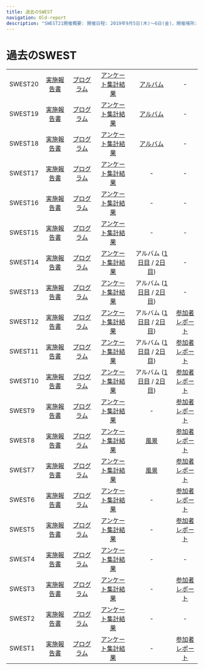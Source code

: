 ```yaml
---
title: 過去のSWEST
navigation: Old-report
description: "SWEST21開催概要: 開催日程: 2019年9月5日(木)〜6日(金)，開催場所: 下呂温泉 水明館， SWESTとは、大学の研究者や学生、企業の技術者や管理者、その他、組込みシステムに関わる全ての人達が、徹底的に議論できる場を提供することを主な目的とした合宿型のワークショップです。"
---
```

# 過去のSWEST

| | | | | | |
|:--|:--:|:--:|:--:|:--:|:--:|
|SWEST20|[実施報告書](report20.html)　|[プログラム](../SWEST20/program/)　|[アンケート集計結果](http://swest.toppers.jp/SWEST20/SWEST20enq.pdf)　|[アルバム](https://swest.toppers.jp/SWEST20/album/)　|- |
|SWEST19|[実施報告書](report19.html)　|[プログラム](../SWEST19/program/)　|[アンケート集計結果](http://swest.toppers.jp/SWEST19/SWEST19enq.pdf)　|[アルバム](https://swest.toppers.jp/SWEST19/album/)　|- |
|SWEST18|[実施報告書](report18.html)　|[プログラム](https://swest.toppers.jp/SWEST18/program/)　|[アンケート集計結果](http://swest.toppers.jp/SWEST18/SWEST18enq.pdf)　|[アルバム](https://swest.toppers.jp/SWEST18/album/)　|- |
|SWEST17|[実施報告書](https://swest.toppers.jp/SWEST17/report.html)　|[プログラム](https://swest.toppers.jp/SWEST17/program.html)　|[アンケート集計結果](http://swest.toppers.jp/SWEST17/SWEST17enq.pdf)　|-　|- |
|SWEST16|[実施報告書](https://swest.toppers.jp/SWEST16/report.html)　|[プログラム](https://swest.toppers.jp/SWEST16/program.html)　|[アンケート集計結果](http://swest.toppers.jp/SWEST16/SWEST16enq.pdf)　|-　|- |
|SWEST15|[実施報告書](https://swest.toppers.jp/SWEST15/report.html)　|[プログラム](https://swest.toppers.jp/SWEST15/program.html)　|[アンケート集計結果](http://swest.toppers.jp/SWEST15/SWEST15enq.pdf)　|-　|- |
|SWEST14|[実施報告書](https://swest.toppers.jp/SWEST14/report.html)　|[プログラム](https://swest.toppers.jp/SWEST14/program.html)　|[アンケート集計結果](http://swest.toppers.jp/SWEST14/swest14enq.pdf)　|アルバム ([1日目](https://swest.toppers.jp/SWEST14/photo/day1/) / [2日目](https://swest.toppers.jp/SWEST14/photo/day2/))　|- |
|SWEST13|[実施報告書](https://swest.toppers.jp/SWEST13/report.html)　|[プログラム](https://swest.toppers.jp/SWEST13/program.html)　|[アンケート集計結果](http://swest.toppers.jp/SWEST13/questionnaire/swest13enq.pdf)　|アルバム ([1日目](https://swest.toppers.jp/SWEST13/photo/day1/) / [2日目](https://swest.toppers.jp/SWEST13/photo/day2/))　|- |
|SWEST12|[実施報告書](https://swest.toppers.jp/SWEST12/report.html)　|[プログラム](https://swest.toppers.jp/SWEST12/program.html)　|[アンケート集計結果](http://swest.toppers.jp/SWEST12/questionnaire/swest12enq.pdf)　|アルバム ([1日目](https://swest.toppers.jp/SWEST12/photo/day1/) / [2日目](https://swest.toppers.jp/SWEST12/photo/day2/))　|[参加者レポート](https://swest.toppers.jp/guestreport.html) |
|SWEST11|[実施報告書](https://swest.toppers.jp/SWEST11/report.html)　|[プログラム](https://swest.toppers.jp/SWEST11/program.html)　|[アンケート集計結果](http://swest.toppers.jp/SWEST11/questionnaire/swest11enq.pdf)　|アルバム ([1日目](https://swest.toppers.jp/SWEST11/photo/day1/) / [2日目](https://swest.toppers.jp/SWEST11/photo/day2/))　|[参加者レポート](https://swest.toppers.jp/guestreport.html) |
|SWEST10|[実施報告書](https://swest.toppers.jp/SWEST10/report.html)　|[プログラム](https://swest.toppers.jp/SWEST10/program.html)　|[アンケート集計結果](http://swest.toppers.jp/SWEST10/questionnaire/swest10enq.pdf)　|アルバム ([1日目](https://swest.toppers.jp/SWEST10/photo/swest10-0904/index.html) / [2日目](https://swest.toppers.jp/SWEST10/photo/swest10-0905/index.html))　|[参加者レポート](https://swest.toppers.jp/guestreport.html) |
|SWEST9|[実施報告書](https://swest.toppers.jp/SWEST9/report.html)　|[プログラム](https://swest.toppers.jp/SWEST9/program.html)　|[アンケート集計結果](https://swest.toppers.jp/SWEST9/questionnaire/swest9enq.pdf)　|-　|[参加者レポート](https://swest.toppers.jp/guestreport.html) |
|SWEST8|[実施報告書](https://swest.toppers.jp/SWEST8/report.html)　|[プログラム](https://swest.toppers.jp/SWEST8/report.html#report)　|[アンケート集計結果](https://swest.toppers.jp/SWEST8/questionnaire/swest8enq.pdf)　|[風景](https://swest.toppers.jp/SWEST8/image.html)　|[参加者レポート](https://swest.toppers.jp/guestreport.html) |
|SWEST7|[実施報告書](https://swest.toppers.jp/SWEST7/report.html)　|[プログラム](https://swest.toppers.jp/SWEST7/report.html#report)　|[アンケート集計結果](https://swest.toppers.jp/SWEST7/questionnaire/swest7enq.pdf)　|[風景](https://swest.toppers.jp/SWEST7/image.html)　|[参加者レポート](https://swest.toppers.jp/guestreport.html) |
|SWEST6|[実施報告書](https://swest.toppers.jp/SWEST6/report.html)　|[プログラム](https://swest.toppers.jp/SWEST6/report.html#program)　|[アンケート集計結果](https://swest.toppers.jp/SWEST6/questionnaire/swest6enq.pdf)　|-　|[参加者レポート](https://swest.toppers.jp/guestreport.html) |
|SWEST5|[実施報告書](https://swest.toppers.jp/SWEST5/report.html)　|[プログラム](https://swest.toppers.jp/SWEST5/report.html#program)　|[アンケート集計結果](https://swest.toppers.jp/SWEST5/report/swest5enq.txt)　|-　|[参加者レポート](https://swest.toppers.jp/guestreport.html) |
|SWEST4|[実施報告書](https://swest.toppers.jp/SWEST4/report.html)　|[プログラム](https://swest.toppers.jp/SWEST4/report.html#program)　|[アンケート集計結果](https://swest.toppers.jp/SWEST4/questionnaire/swest4enq.txt)　|-　|- |
|SWEST3|[実施報告書](https://swest.toppers.jp/SWEST3/report.html)　|[プログラム](https://swest.toppers.jp/SWEST3/report.html#program)　|[アンケート集計結果](https://swest.toppers.jp/SWEST3/quest.txt)　|-　|[参加者レポート](https://swest.toppers.jp/guestreport.html) |
|SWEST2|[実施報告書](https://swest.toppers.jp/SWEST2/index.html)　|[プログラム](https://swest.toppers.jp/SWEST2/index.html#program)　|[アンケート集計結果](https://swest.toppers.jp/SWEST2/quest.txt)　|-　|- |
|SWEST1|[実施報告書](https://swest.toppers.jp/SWEST1/index.html)　|[プログラム](https://swest.toppers.jp/SWEST1/index.html#program)　|[アンケート集計結果](https://swest.toppers.jp/SWEST1/quest.txt)　|-　|[参加者レポート](https://swest.toppers.jp/guestreport.html) |



